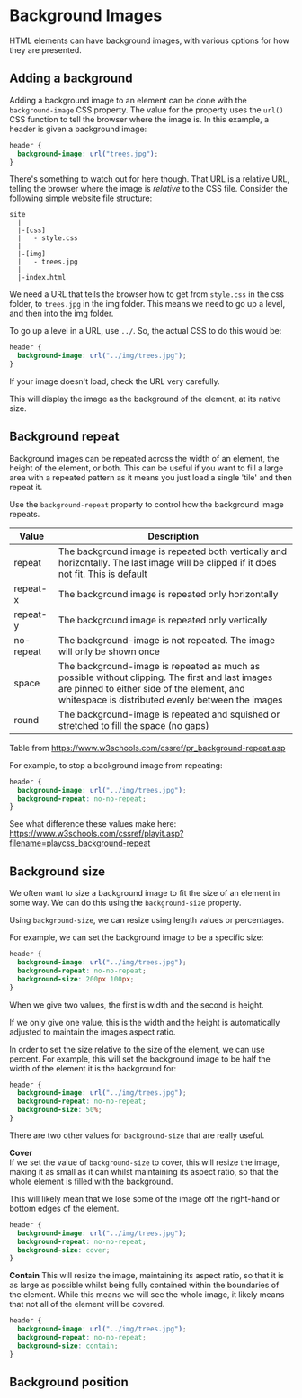 # Background Images

HTML elements can have background images, with various options for how they are presented.

## Adding a background

Adding a background image to an element can be done with the `background-image` CSS property. The value for the property uses the `url()` CSS function to tell the browser where the image is. In this example, a header is given a background image:

```CSS
header {
  background-image: url("trees.jpg");
}
```

There's something to watch out for here though. That URL is a relative URL, telling the browser where the image is _relative_ to the CSS file. Consider the following simple website file structure:

```
site
  |
  |-[css]
  |   - style.css
  |
  |-[img]
  |   - trees.jpg
  |
  |-index.html
```

We need a URL that tells the browser how to get from `style.css` in the css folder, to `trees.jpg` in the img folder. This means we need to go up a level, and then into the img folder.

To go up a level in a URL, use `../`. So, the actual CSS to do this would be:

```CSS
header {
  background-image: url("../img/trees.jpg");
}
```

If your image doesn't load, check the URL very carefully.

This will display the image as the background of the element, at its native size.

## Background repeat

Background images can be repeated across the width of an element, the height of the element, or both. This can be useful if you want to fill a large area with a repeated pattern as it means you just load a single 'tile' and then repeat it.

Use the `background-repeat` property to control how the background image repeats.

| Value     | Description                                                                                                                                                                                        |
| --------- | -------------------------------------------------------------------------------------------------------------------------------------------------------------------------------------------------- |
| repeat    | The background image is repeated both vertically and horizontally. The last image will be clipped if it does not fit. This is default                                                              |
| repeat-x  | The background image is repeated only horizontally                                                                                                                                                 |
| repeat-y  | The background image is repeated only vertically                                                                                                                                                   |
| no-repeat | The background-image is not repeated. The image will only be shown once                                                                                                                            |
| space     | The background-image is repeated as much as possible without clipping. The first and last images are pinned to either side of the element, and whitespace is distributed evenly between the images |
| round     | The background-image is repeated and squished or stretched to fill the space (no gaps)                                                                                                             |

Table from <https://www.w3schools.com/cssref/pr_background-repeat.asp>

For example, to stop a background image from repeating:

```css
header {
  background-image: url("../img/trees.jpg");
  background-repeat: no-no-repeat;
}
```

See what difference these values make here: <https://www.w3schools.com/cssref/playit.asp?filename=playcss_background-repeat>

## Background size

We often want to size a background image to fit the size of an element in some way. We can do this using the `background-size` property.

Using `background-size`, we can resize using length values or percentages.

For example, we can set the background image to be a specific size:

```css
header {
  background-image: url("../img/trees.jpg");
  background-repeat: no-no-repeat;
  background-size: 200px 100px;
}
```

When we give two values, the first is width and the second is height.

If we only give one value, this is the width and the height is automatically adjusted to maintain the images aspect ratio.

In order to set the size relative to the size of the element, we can use percent. For example, this will set the background image to be half the width of the element it is the background for:

```css
header {
  background-image: url("../img/trees.jpg");
  background-repeat: no-no-repeat;
  background-size: 50%;
}
```

There are two other values for `background-size` that are really useful.

**Cover**  
If we set the value of `background-size` to cover, this will resize the image, making it as small as it can whilst maintaining its aspect ratio, so that the whole element is filled with the background.

This will likely mean that we lose some of the image off the right-hand or bottom edges of the element.

```css
header {
  background-image: url("../img/trees.jpg");
  background-repeat: no-no-repeat;
  background-size: cover;
}
```

**Contain**
This will resize the image, maintaining its aspect ratio, so that it is as large as possible whilst being fully contained within the boundaries of the element. While this means we will see the whole image, it likely means that not all of the element will be covered.

```css
header {
  background-image: url("../img/trees.jpg");
  background-repeat: no-no-repeat;
  background-size: contain;
}
```

## Background position
